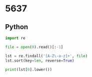 # 5637

## Python

```python
import re

file = open(0).read()[:-1]

lst = re.findall('[A-Z\-a-z]+', file)
lst.sort(key=len, reverse=True)

print(lst[0].lower())

```
